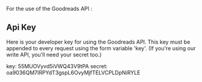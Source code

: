 For the use of the Goodreads API : 
>>
## Api Key
Here is your developer key for using the Goodreads API. This key must be appended to every request using the form variable 'key'. (If you're using our write API, you'll need your secret too.)

key: 55MUOVyvd5iVWQ43V9tPA
secret: oa9036QM7lRPYdT3gspL6OvyMjfTELVCPLDpNiRYLE
>>